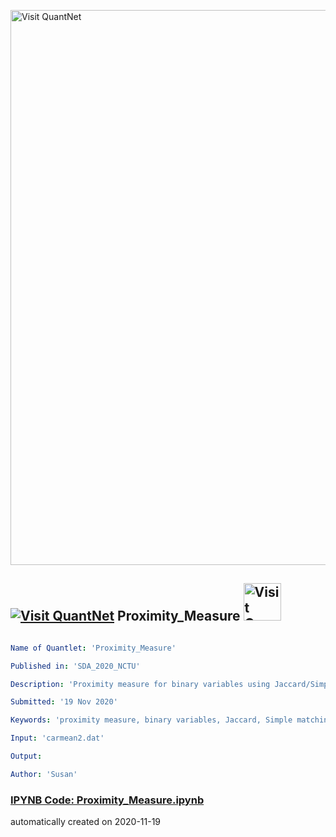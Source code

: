 [<img src="https://github.com/QuantLet/Styleguide-and-FAQ/blob/master/pictures/banner.png" width="888" alt="Visit QuantNet">](http://quantlet.de/)

## [<img src="https://github.com/QuantLet/Styleguide-and-FAQ/blob/master/pictures/qloqo.png" alt="Visit QuantNet">](http://quantlet.de/) **Proximity_Measure** [<img src="https://github.com/QuantLet/Styleguide-and-FAQ/blob/master/pictures/QN2.png" width="60" alt="Visit QuantNet 2.0">](http://quantlet.de/)

```yaml

Name of Quantlet: 'Proximity_Measure'

Published in: 'SDA_2020_NCTU'

Description: 'Proximity measure for binary variables using Jaccard/Simple matching/Tanimoto methods'

Submitted: '19 Nov 2020'

Keywords: 'proximity measure, binary variables, Jaccard, Simple matching, Tanimoto'

Input: 'carmean2.dat'

Output: 

Author: 'Susan'

```

### [IPYNB Code: Proximity_Measure.ipynb](Proximity_Measure.ipynb)


automatically created on 2020-11-19
